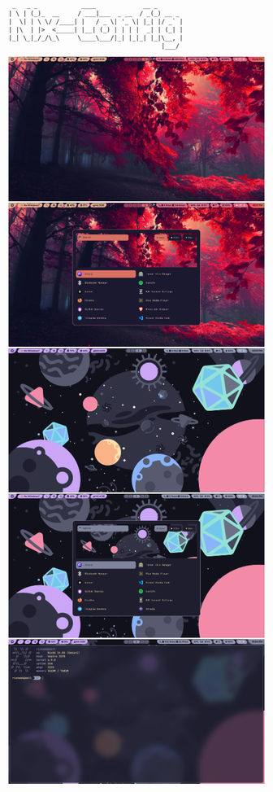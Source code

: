 

```
 _   _ _            ____             __ _
| \ | (_)_  __     / ___|___  _ __  / _(_) __ _
|  \| | \ \/ /____| |   / _ \| '_ \| |_| |/ _` |
| |\  | |>  <_____| |__| (_) | | | |  _| | (_| |
|_| \_|_/_/\_\     \____\___/|_| |_|_| |_|\__, |
                                          |___/
```                                         
![Screenshot 1](screenshot/screenshot_1.png)
![Screenshot 2](screenshot/screenshot_2.png)
![Screenshot 3](screenshot/screenshot_3.png)
![Screenshot 4](screenshot/screenshot_4.png)
![Screenshot 5](screenshot/screenshot_5.png)